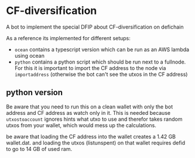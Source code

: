 # CF-diversification
A bot to implement the special DFIP about CF-diversification on defichain

As a reference its implemented for different setups: 
* `ocean` contains a typescript version which can be run as an AWS lambda using ocean
* `python` contains a python script which should be run next to a fullnode. For this it is important to import the CF address to the node via `importaddress` (otherwise the bot can't see the utxos in the CF address)

## python version

Be aware that you need to run this on a clean wallet with only the bot address and CF address as watch only in it. This is needed because `utxostoaccount` ignores hints what utxo to use and therefor takes random utxos from your wallet, which would mess up the calculations.

be aware that loading the CF address into the wallet creates a 1.42 GB wallet.dat. and loading the utxos (listunspent) on that wallet requires defid to go to 14 GB of used ram.
